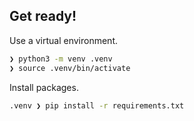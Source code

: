## Get ready!

Use a virtual environment.

```sh
❯ python3 -m venv .venv
❯ source .venv/bin/activate
```

Install packages.

```sh
.venv ❯ pip install -r requirements.txt
```

